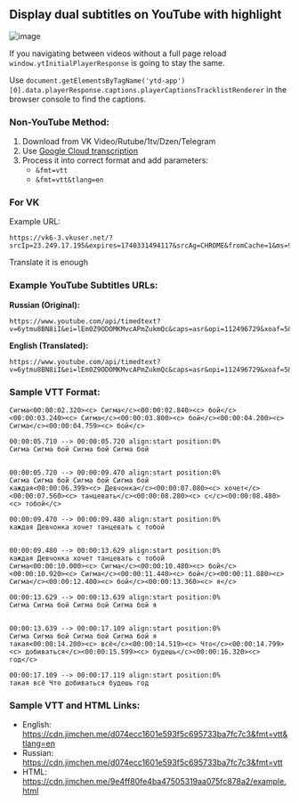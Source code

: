 ## Display dual subtitles on YouTube with highlight

![image](https://github.com/user-attachments/assets/859a8f94-ea0e-481b-bc92-08fabc7b94a8)

If you navigating between videos without a full page reload `window.ytInitialPlayerResponse` is going to stay the same.

Use `document.getElementsByTagName('ytd-app')[0].data.playerResponse.captions.playerCaptionsTracklistRenderer` in the browser console to find the captions.

### Non-YouTube Method:

1. Download from VK Video/Rutube/1tv/Dzen/Telegram
2. Use [Google Cloud transcription](https://cloud.google.com/speech-to-text/docs/async-time-offsets)
3. Process it into correct format and add parameters:
   - `&fmt=vtt`
   - `&fmt=vtt&tlang=en`

### For VK

Example URL:

```
https://vk6-3.vkuser.net/?srcIp=23.249.17.195&expires=1740331494117&srcAg=CHROME&fromCache=1&ms=95.142.206.162&mid=9213755271337&type=2&ix=0&subId=7900018182825&sig=R3htBkUoap4&ct=13&urls=185.226.55.155%3B185.226.53.140&clientType=13&appId=512000384397&zs=43&id=7900018182825
```

Translate it is enough

### Example YouTube Subtitles URLs:

**Russian (Original):**

```
https://www.youtube.com/api/timedtext?v=6ytmu8BN8iI&ei=lEm0Z9ODOMKMvcAPmZukmQc&caps=asr&opi=112496729&xoaf=5&hl=en&ip=0.0.0.0&ipbits=0&expire=1739893764&sparams=ip,ipbits,expire,v,ei,caps,opi,xoaf&signature=66237522F7C96BE2CAB01C096EF4D94C40D108CA.73DCA9268447F4BE6E796256D9CA6EEA1A893D30&key=yt8&kind=asr&lang=ru&fmt=vtt
```

**English (Translated):**

```
https://www.youtube.com/api/timedtext?v=6ytmu8BN8iI&ei=lEm0Z9ODOMKMvcAPmZukmQc&caps=asr&opi=112496729&xoaf=5&hl=en&ip=0.0.0.0&ipbits=0&expire=1739893764&sparams=ip,ipbits,expire,v,ei,caps,opi,xoaf&signature=66237522F7C96BE2CAB01C096EF4D94C40D108CA.73DCA9268447F4BE6E796256D9CA6EEA1A893D30&key=yt8&kind=asr&lang=ru&fmt=vtt&tlang=en
```

### Sample VTT Format:

```vtt
Сигма<00:00:02.320><c> Сигма</c><00:00:02.840><c> бой</c><00:00:03.240><c> Сигма</c><00:00:03.800><c> бой</c><00:00:04.200><c> Сигма</c><00:00:04.759><c> бой</c>

00:00:05.710 --> 00:00:05.720 align:start position:0%
Сигма Сигма бой Сигма бой Сигма бой


00:00:05.720 --> 00:00:09.470 align:start position:0%
Сигма Сигма бой Сигма бой Сигма бой
каждая<00:00:06.399><c> Девчонка</c><00:00:07.080><c> хочет</c><00:00:07.560><c> танцевать</c><00:00:08.280><c> с</c><00:00:08.480><c> тобой</c>

00:00:09.470 --> 00:00:09.480 align:start position:0%
каждая Девчонка хочет танцевать с тобой


00:00:09.480 --> 00:00:13.629 align:start position:0%
каждая Девчонка хочет танцевать с тобой
Сигма<00:00:10.000><c> Сигма</c><00:00:10.480><c> бой</c><00:00:10.920><c> Сигма</c><00:00:11.440><c> бой</c><00:00:11.880><c> Сигма</c><00:00:12.400><c> бой</c><00:00:13.360><c> я</c>

00:00:13.629 --> 00:00:13.639 align:start position:0%
Сигма Сигма бой Сигма бой Сигма бой я


00:00:13.639 --> 00:00:17.109 align:start position:0%
Сигма Сигма бой Сигма бой Сигма бой я
такая<00:00:14.200><c> всё</c><00:00:14.519><c> Что</c><00:00:14.799><c> добиваться</c><00:00:15.599><c> будешь</c><00:00:16.320><c> год</c>

00:00:17.109 --> 00:00:17.119 align:start position:0%
такая всё Что добиваться будешь год
```

### Sample VTT and HTML Links:

- English: https://cdn.jimchen.me/d074ecc1601e593f5c695733ba7fc7c3&fmt=vtt&tlang=en
- Russian: https://cdn.jimchen.me/d074ecc1601e593f5c695733ba7fc7c3&fmt=vtt
- HTML: https://cdn.jimchen.me/9e4ff80fe4ba47505319aa075fc878a2/example.html
